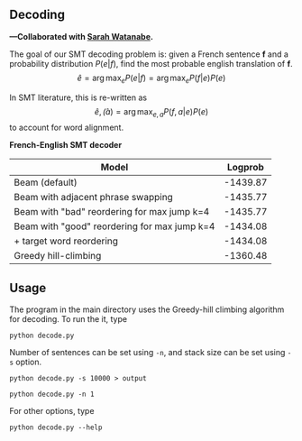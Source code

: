 ## Decoding

**—Collaborated with [Sarah Watanabe](https://github.com/swatana3).**

The goal of our SMT decoding problem is: given a French sentence **f** and a probability distribution $P(e|f)$, find the most probable english translation of **f**.
$$\hat{e} = \arg\max_e P(e|f) = \arg\max_{e} P(f|e)P(e)$$

In SMT literature, this is re-written as
$$\hat{e},\hat(a) = \arg\max_{e,a} P(f,a|e)P(e)$$
to account for word alignment.

**French-English SMT decoder**

| Model           |  Logprob  |
| --------------- |:---------:|
| Beam (default)  | -1439.87  |
| Beam with adjacent phrase swapping | -1435.77 |
| Beam with "bad" reordering for max jump k=4 | -1435.77 |
| Beam with "good" reordering for max jump k=4 | -1434.08 |
| + target word reordering | -1434.08 |
| Greedy hill-climbing | -1360.48 |

## Usage

The program in the main directory uses the Greedy-hill climbing algorithm for decoding. To run the it, type

```
python decode.py
```

Number of sentences can be set using `-n`, and stack size can be set using `-s` option.

```
python decode.py -s 10000 > output
```
```
python decode.py -n 1
```

For other options, type
```
python decode.py --help
```
